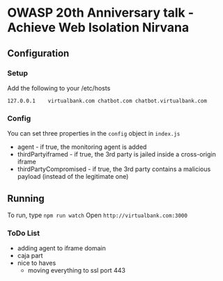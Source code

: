 # OWASP 20th Anniversary talk - Achieve Web Isolation Nirvana
## Configuration
### Setup
Add the following to your /etc/hosts
```
127.0.0.1    virtualbank.com chatbot.com chatbot.virtualbank.com
```

### Config
You can set three properties in the `config` object in `index.js`
- agent - if true, the monitoring agent is added
- thirdPartyiframed - if true, the 3rd party is jailed inside a cross-origin iframe
- thirdPartyCompromised - if true, the 3rd party contains a malicious payload (instead of the legitimate one)

## Running
To run, type `npm run watch`
Open `http://virtualbank.com:3000`

### ToDo List
- adding agent to iframe domain
- caja part
- nice to haves
  - moving everything to ssl port 443